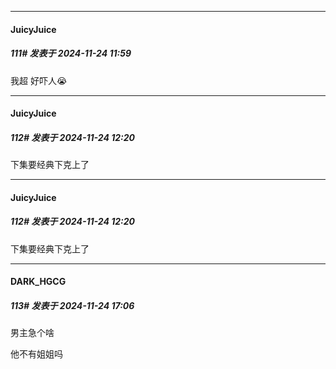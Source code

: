 ﻿
*****

####  JuicyJuice  
##### 111#       发表于 2024-11-24 11:59

我超 好吓人😭


*****

####  JuicyJuice  
##### 112#       发表于 2024-11-24 12:20

下集要经典下克上了


*****

####  JuicyJuice  
##### 112#       发表于 2024-11-24 12:20

下集要经典下克上了


*****

####  DARK_HGCG  
##### 113#       发表于 2024-11-24 17:06

男主急个啥

他不有姐姐吗

